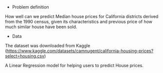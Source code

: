 * Problem definition

How well can we predict Median house prices for California districts derived from the 1990 census, given its characteristics and previous price of how much similar
house have been sold.



*  Data

The dataset was downloaded from Kaggle (https://www.kaggle.com/datasets/camnugent/california-housing-prices?select=housing.csv)




A Linear Regression model for helping users to predict House prices.

